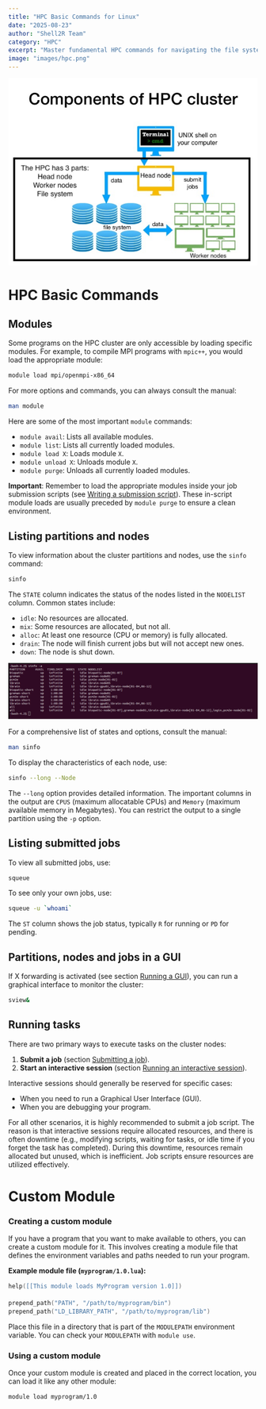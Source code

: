 ```yaml
---
title: "HPC Basic Commands for Linux"
date: "2025-08-23"
author: "Shell2R Team"
category: "HPC"
excerpt: "Master fundamental HPC commands for navigating the file system, managing files, and exploring data on remote clusters.."
image: "images/hpc.png"
---
```


![Bioinformatics](images/hpc.png)

# HPC Basic Commands

## Modules

Some programs on the HPC cluster are only accessible by loading specific modules. For example, to compile MPI programs with `mpic++`, you would load the appropriate module:

```bash
module load mpi/openmpi-x86_64
```

For more options and commands, you can always consult the manual:


```bash
man module
```

Here are some of the most important `module` commands:

*   `module avail`: Lists all available modules.
*   `module list`: Lists all currently loaded modules.
*   `module load X`: Loads module `X`.
*   `module unload X`: Unloads module `X`.
*   `module purge`: Unloads all currently loaded modules.

**Important**: Remember to load the appropriate modules inside your job submission scripts (see [Writing a submission script]()). These in-script module loads are usually preceded by `module purge` to ensure a clean environment.

## Listing partitions and nodes

To view information about the cluster partitions and nodes, use the `sinfo` command:

```bash
sinfo
```

The `STATE` column indicates the status of the nodes listed in the `NODELIST` column. Common states include:

*   `idle`: No resources are allocated.
*   `mix`: Some resources are allocated, but not all.
*   `alloc`: At least one resource (CPU or memory) is fully allocated.
*   `drain`: The node will finish current jobs but will not accept new ones.
*   `down`: The node is shut down.

![partition](images/partitions.png)


For a comprehensive list of states and options, consult the manual:

```bash
man sinfo
```

To display the characteristics of each node, use:

```bash
sinfo --long --Node
```

The `--long` option provides detailed information. The important columns in the output are `CPUS` (maximum allocatable CPUs) and `Memory` (maximum available memory in Megabytes). You can restrict the output to a single partition using the `-p` option.

## Listing submitted jobs

To view all submitted jobs, use:

```bash
squeue
```

To see only your own jobs, use:

```bash
squeue -u `whoami`
```

The `ST` column shows the job status, typically `R` for running or `PD` for pending.

## Partitions, nodes and jobs in a GUI

If X forwarding is activated (see section [Running a GUI]()), you can run a graphical interface to monitor the cluster:

```bash
sview&
```

## Running tasks

There are two primary ways to execute tasks on the cluster nodes:

1.  **Submit a job** (section [Submitting a job]()).
2.  **Start an interactive session** (section [Running an interactive session]()).

Interactive sessions should generally be reserved for specific cases:

*   When you need to run a Graphical User Interface (GUI).
*   When you are debugging your program.

For all other scenarios, it is highly recommended to submit a job script. The reason is that interactive sessions require allocated resources, and there is often downtime (e.g., modifying scripts, waiting for tasks, or idle time if you forget the task has completed). During this downtime, resources remain allocated but unused, which is inefficient. Job scripts ensure resources are utilized effectively.

# Custom Module

### Creating a custom module

If you have a program that you want to make available to others, you can create a custom module for it. This involves creating a module file that defines the environment variables and paths needed to run your program.

**Example module file (`myprogram/1.0.lua`):**

```lua
help([[This module loads MyProgram version 1.0]])

prepend_path("PATH", "/path/to/myprogram/bin")
prepend_path("LD_LIBRARY_PATH", "/path/to/myprogram/lib")
```

Place this file in a directory that is part of the `MODULEPATH` environment variable. You can check your `MODULEPATH` with `module use`.

### Using a custom module

Once your custom module is created and placed in the correct location, you can load it like any other module:

```bash
module load myprogram/1.0
```
















